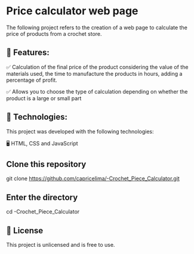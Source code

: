 # Price calculator web page
The following project refers to the creation of a web page to calculate the price of products from a crochet store.

## 📌 Features:

✅ Calculation of the final price of the product considering the value of the materials used, the time to manufacture the products in hours, adding a percentage of profit.

✅ Allows you to choose the type of calculation depending on whether the product is a large or small part


## 🚀 Technologies:

This project was developed with the following technologies:

🖥️ HTML, CSS  and JavaScript

## Clone this repository
git clone https://github.com/capricelima/-Crochet_Piece_Calculator.git

## Enter the directory
cd -Crochet_Piece_Calculator

## 📝 License
This project is unlicensed and is free to use.
